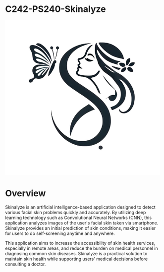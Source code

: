 # C242-PS240-Skinalyze

![Logo](https://github.com/daffafif/C242-PS240-Skinalyze/blob/ea9df891c7a219f696a6a8bcdb4c50e0cb3bf5e6/CC/pict/skinalyze-logo-removebg-preview.png)
# Overview
Skinalyze is an artificial intelligence-based application designed to detect various facial skin problems quickly and accurately. By utilizing deep learning technology such as Convolutional Neural Networks (CNN), this application analyzes images of the user's facial skin taken via smartphone. Skinalyze provides an initial prediction of skin conditions, making it easier for users to do self-screening anytime and anywhere.

This application aims to increase the accessibility of skin health services, especially in remote areas, and reduce the burden on medical personnel in diagnosing common skin diseases. Skinalyze is a practical solution to maintain skin health while supporting users' medical decisions before consulting a doctor.

